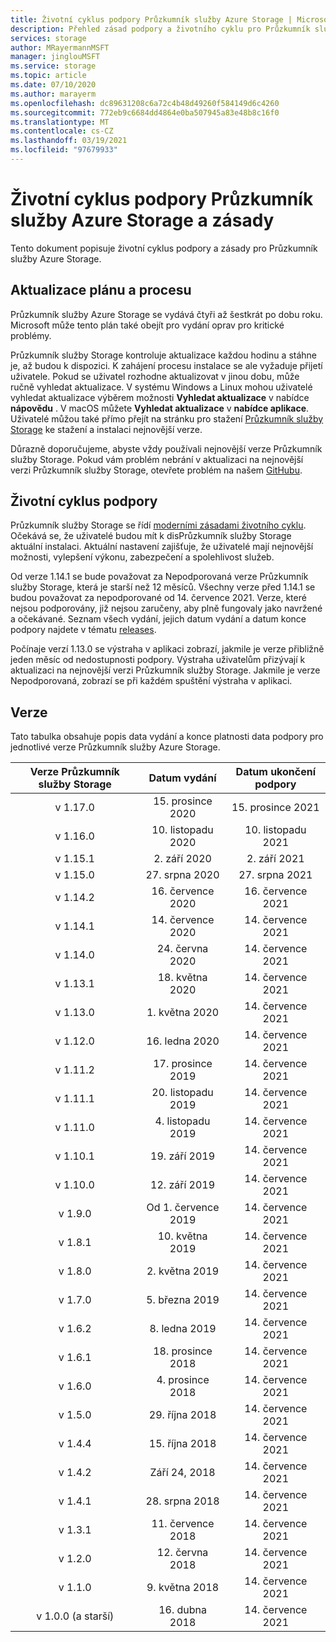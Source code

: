 ```yaml
---
title: Životní cyklus podpory Průzkumník služby Azure Storage | Microsoft Docs
description: Přehled zásad podpory a životního cyklu pro Průzkumník služby Azure Storage
services: storage
author: MRayermannMSFT
manager: jinglouMSFT
ms.service: storage
ms.topic: article
ms.date: 07/10/2020
ms.author: marayerm
ms.openlocfilehash: dc89631208c6a72c4b48d49260f584149d6c4260
ms.sourcegitcommit: 772eb9c6684dd4864e0ba507945a83e48b8c16f0
ms.translationtype: MT
ms.contentlocale: cs-CZ
ms.lasthandoff: 03/19/2021
ms.locfileid: "97679933"
---
```

# <a name="azure-storage-explorer-support-lifecycle-and-policy"></a>Životní cyklus podpory Průzkumník služby Azure Storage a zásady

Tento dokument popisuje životní cyklus podpory a zásady pro Průzkumník služby Azure Storage.

## <a name="update-schedule-and-process"></a>Aktualizace plánu a procesu

Průzkumník služby Azure Storage se vydává čtyři až šestkrát po dobu roku. Microsoft může tento plán také obejít pro vydání oprav pro kritické problémy.

Průzkumník služby Storage kontroluje aktualizace každou hodinu a stáhne je, až budou k dispozici. K zahájení procesu instalace se ale vyžaduje přijetí uživatele. Pokud se uživatel rozhodne aktualizovat v jinou dobu, může ručně vyhledat aktualizace. V systému Windows a Linux mohou uživatelé vyhledat aktualizace výběrem možnosti **Vyhledat aktualizace** v nabídce **nápovědu** . V macOS můžete **Vyhledat aktualizace** v **nabídce aplikace**. Uživatelé můžou také přímo přejít na stránku pro stažení [Průzkumník služby Storage](https://azure.microsoft.com/features/storage-explorer/) ke stažení a instalaci nejnovější verze.

Důrazně doporučujeme, abyste vždy používali nejnovější verze Průzkumník služby Storage. Pokud vám problém nebrání v aktualizaci na nejnovější verzi Průzkumník služby Storage, otevřete problém na našem [GitHubu](https://github.com/microsoft/AzureStorageExplorer).

## <a name="support-lifecycle"></a>Životní cyklus podpory

Průzkumník služby Storage se řídí [moderními zásadami životního cyklu](https://support.microsoft.com/help/30881/modern-lifecycle-policy). Očekává se, že uživatelé budou mít k disPrůzkumník služby Storage aktuální instalaci. Aktuální nastavení zajišťuje, že uživatelé mají nejnovější možnosti, vylepšení výkonu, zabezpečení a spolehlivost služeb.

Od verze 1.14.1 se bude považovat za Nepodporovaná verze Průzkumník služby Storage, která je starší než 12 měsíců. Všechny verze před 1.14.1 se budou považovat za nepodporované od 14. července 2021. Verze, které nejsou podporovány, již nejsou zaručeny, aby plně fungovaly jako navržené a očekávané. Seznam všech vydání, jejich datum vydání a datum konce podpory najdete v tématu [releases](#releases).

Počínaje verzí 1.13.0 se výstraha v aplikaci zobrazí, jakmile je verze přibližně jeden měsíc od nedostupnosti podpory. Výstraha uživatelům přizývají k aktualizaci na nejnovější verzi Průzkumník služby Storage. Jakmile je verze Nepodporovaná, zobrazí se při každém spuštění výstraha v aplikaci.

## <a name="releases"></a>Verze

Tato tabulka obsahuje popis data vydání a konce platnosti data podpory pro jednotlivé verze Průzkumník služby Azure Storage.

| Verze Průzkumník služby Storage  | Datum vydání       | Datum ukončení podpory |
|:-------------------------:|:------------------:|:-------------------:|
| v 1.17.0                   | 15. prosince 2020  | 15. prosince 2021   |
| v 1.16.0                   | 10. listopadu 2020  | 10. listopadu 2021   |
| v 1.15.1                   | 2. září 2020  | 2. září 2021   |
| v 1.15.0                   | 27. srpna 2020    | 27. srpna 2021     |
| v 1.14.2                   | 16. července 2020      | 16. července 2021       |
| v 1.14.1                   | 14. července 2020      | 14. července 2021       |
| v 1.14.0                   | 24. června 2020      | 14. července 2021       |
| v 1.13.1                   | 18. května 2020       | 14. července 2021       |
| v 1.13.0                   | 1. května 2020        | 14. července 2021       |
| v 1.12.0                   | 16. ledna 2020   | 14. července 2021       |
| v 1.11.2                   | 17. prosince 2019  | 14. července 2021       |
| v 1.11.1                   | 20. listopadu 2019  | 14. července 2021       |
| v 1.11.0                   | 4. listopadu 2019   | 14. července 2021       |
| v 1.10.1                   | 19. září 2019 | 14. července 2021       |
| v 1.10.0                   | 12. září 2019 | 14. července 2021       |
| v 1.9.0                    | Od 1. července 2019       | 14. července 2021       |
| v 1.8.1                    | 10. května 2019       | 14. července 2021       |
| v 1.8.0                    | 2. května 2019        | 14. července 2021       |
| v 1.7.0                    | 5. března 2019      | 14. července 2021       |
| v 1.6.2                    | 8. ledna 2019    | 14. července 2021       |
| v 1.6.1                    | 18. prosince 2018  | 14. července 2021       |
| v 1.6.0                    | 4. prosince 2018   | 14. července 2021       |
| v 1.5.0                    | 29. října 2018   | 14. července 2021       |
| v 1.4.4                    | 15. října 2018   | 14. července 2021       |
| v 1.4.2                    | Září 24, 2018 | 14. července 2021       |
| v 1.4.1                    | 28. srpna 2018    | 14. července 2021       |
| v 1.3.1                    | 11. července 2018      | 14. července 2021       |
| v 1.2.0                    | 12. června 2018      | 14. července 2021       |
| v 1.1.0                    | 9. května 2018        | 14. července 2021       |
| v 1.0.0 (a starší)        | 16. dubna 2018     | 14. července 2021       |
